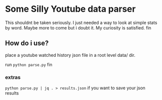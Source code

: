 # Some Silly Youtube data parser

This shouldnt be taken seriously. I just needed a way to look at simple stats by word. Maybe more to come but i doubt it. My curiosity is satisfied. fin


## How do i use?

place a youtube watched history json file in a root level data/ dir. 

run `python parse.py` fin

### extras

`python parse.py | jq . > results.json` if you want to save your json results
